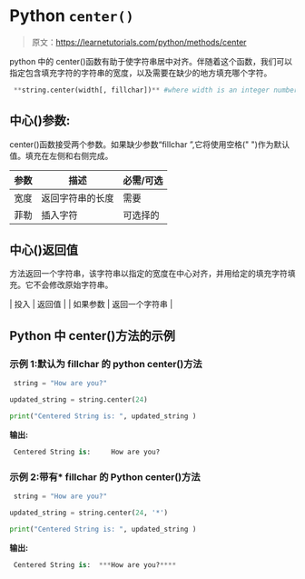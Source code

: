# Python `center()`

> 原文：<https://learnetutorials.com/python/methods/center>

python 中的 center()函数有助于使字符串居中对齐。伴随着这个函数，我们可以指定包含填充字符的字符串的宽度，以及需要在缺少的地方填充哪个字符。

```py
 **string.center(width[, fillchar])** #where width is an integer number 

```

## 中心()参数:

center()函数接受两个参数。如果缺少参数“fillchar ”,它将使用空格(" ")作为默认值。填充在左侧和右侧完成。

| 参数 | 描述 | 必需/可选 |
| --- | --- | --- |
| 宽度 | 返回字符串的长度 | 需要 |
| 菲勒 | 插入字符 | 可选择的 |

## 中心()返回值

方法返回一个字符串，该字符串以指定的宽度在中心对齐，并用给定的填充字符填充。它不会修改原始字符串。

| 投入 | 返回值 |
| 如果参数 | 返回一个字符串 |

## Python 中 center()方法的示例

### 示例 1:默认为 fillchar 的 python center()方法

```py
 string = "How are you?"

updated_string = string.center(24)

print("Centered String is: ", updated_string ) 

```

**输出:**

```py
 Centered String is:     How are you? 
```

### 示例 2:带有* fillchar 的 Python center()方法

```py
 string = "How are you?"

updated_string = string.center(24, '*')

print("Centered String is: ", updated_string ) 

```

**输出:**

```py
 Centered String is:  ***How are you?**** 
```